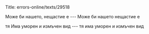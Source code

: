 Title: errors-online/texts/29518

Може би нашето, нещастие е --- Може би нашето нещастие е

тя Има уморен и измъчен вид --- тя има уморен и измъчен вид
